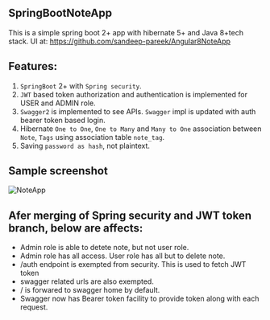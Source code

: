 ## SpringBootNoteApp
This is a simple spring boot 2+ app with hibernate 5+ and Java 8+tech stack. UI at: https://github.com/sandeep-pareek/Angular8NoteApp

## Features:
1. `SpringBoot` 2+ with `Spring security`.
2. `JWT` based token authorization and authentication is implemented for USER and ADMIN role.
3. `Swagger2` is implemented to see APIs. `Swagger` impl is updated with auth bearer token based login.
4. Hibernate `One to One`, `One to Many` and `Many to One` association between `Note`, `Tags` using association table `note_tag`.
5. Saving `password as hash`, not plaintext.

## Sample screenshot
![NoteApp](https://img.techpowerup.org/201017/noteapp.png)

## Afer merging of Spring security and JWT token branch, below are affects:

 - Admin role is able to detete note, but not user role.
 - Admin role has all access. User role has all but to delete note.
 - /auth endpoint is exempted from security. This is used to fetch JWT token
 - swagger related urls are also exempted.
 - / is forwared to swagger home by default.
 - Swagger now has Bearer token facility to provide token along with each request.
